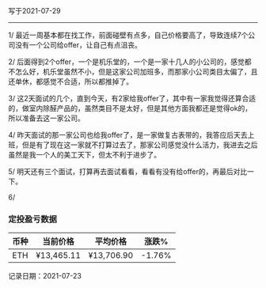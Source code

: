 写于2021-07-29

-----

1/ 最近一周基本都在找工作，前面碰壁有点多，自己价格要高了，导致连续7个公司没有一个公司给offer，让自己有点沮丧。

2/ 后面得到2个offer，一个是机乐堂的，一个是一家十几人的小公司的，感觉都不怎么好，机乐堂虽然不小，但是这家公司加班多，而那家小公司类目太偏了，且还单休，都感觉不合适，所以都推掉了。

3/ 这2天面试的几个，直到今天，有2家给我offer了，其中有一家我觉得还算合适的，做室内除醛产品的，虽然类目不是太好，但是其他方面我都还是觉得ok的，所以准备去这一家公司。

4/ 昨天面试的那一家公司也给我offer了，是一家做复古表带的，我答应后天去上班，但是有了现在这一家就不打算过去了，那家公司感觉没什么活力，我进去之后虽然是我一个人的美工天下，但太不利于进步了。

5/ 明天还有三个面试，打算再去面试看看，看看有没有给offer的，再最后对比一下。

6/ 




### 定投盈亏数据
| 币种 | 当前价格 | 平均价格 |  涨跌%  |  
| :--: | :----------: | :----------: | :-----: |
| ETH  |  ¥13,465.11 |  ¥13,706.90 | -1.76%  |

记录日期：2021-07-23
